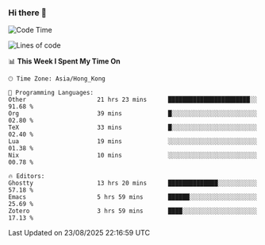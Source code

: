 ### Hi there 👋

<!--
**nicehiro/nicehiro** is a ✨ _special_ ✨ repository because its `README.md` (this file) appears on your GitHub profile.

Here are some ideas to get you started:

- 🔭 I’m currently working on ...
- 🌱 I’m currently learning ...
- 👯 I’m looking to collaborate on ...
- 🤔 I’m looking for help with ...
- 💬 Ask me about ...
- 📫 How to reach me: ...
- 😄 Pronouns: ...
- ⚡ Fun fact: ...
-->

<!--START_SECTION:waka-->
![Code Time](http://img.shields.io/badge/Code%20Time-931%20hrs%2049%20mins-blue)

![Lines of code](https://img.shields.io/badge/From%20Hello%20World%20I%27ve%20Written-1.8%20million%20lines%20of%20code-blue)

📊 **This Week I Spent My Time On** 

```text
🕑︎ Time Zone: Asia/Hong_Kong

💬 Programming Languages: 
Other                    21 hrs 23 mins      ███████████████████████░░   91.68 % 
Org                      39 mins             █░░░░░░░░░░░░░░░░░░░░░░░░   02.80 % 
TeX                      33 mins             █░░░░░░░░░░░░░░░░░░░░░░░░   02.40 % 
Lua                      19 mins             ░░░░░░░░░░░░░░░░░░░░░░░░░   01.38 % 
Nix                      10 mins             ░░░░░░░░░░░░░░░░░░░░░░░░░   00.78 % 

🔥 Editors: 
Ghostty                  13 hrs 20 mins      ██████████████░░░░░░░░░░░   57.18 % 
Emacs                    5 hrs 59 mins       ██████░░░░░░░░░░░░░░░░░░░   25.69 % 
Zotero                   3 hrs 59 mins       ████░░░░░░░░░░░░░░░░░░░░░   17.13 % 
```


 Last Updated on 23/08/2025 22:16:59 UTC
<!--END_SECTION:waka-->
